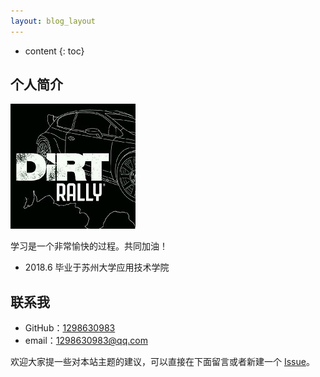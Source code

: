 ```yaml
---
layout: blog_layout
---
```

* content
{: toc}

## 个人简介

<img src="/assets/img/avatar.jpg" width="200" height="200" />

学习是一个非常愉快的过程。共同加油！

* 2018.6 毕业于苏州大学应用技术学院

## 联系我

* GitHub：[1298630983](https://github.com/1298630983)
* email：1298630983@qq.com

欢迎大家提一些对本站主题的建议，可以直接在下面留言或者新建一个 [Issue](https://github.com/1298630983/1298630983.github.io/issues)。